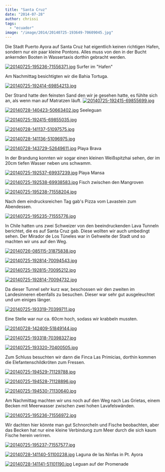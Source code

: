 ```yaml
---
title: "Santa Cruz"
date: "2014-07-28"
author: chrissi
tags: 
  - "ecuador"
image: "/image/2014/20140725-193649-70609045.jpg"
---
```


Die Stadt Puerto Ayora auf Santa Cruz hat eigentlich keinen richtigen Hafen, sondern nur ein paar kleine Pontons. Alles muss von den in der Bucht ankernden Booten in Wassertaxis dorthin gebracht werden.

[![20140725-195236-71556371.jpg](images/20140725-195236-71556371.jpg)](https://hafenstrand.wordpress.com/wp-content/uploads/2014/07/20140725-195236-71556371.jpg) Surfer im "Hafen"

Am Nachmittag besichtigten wir die Bahia Tortuga.

[![20140725-192414-69854213.jpg](images/20140725-192414-69854213.jpg)](https://hafenstrand.wordpress.com/wp-content/uploads/2014/07/20140725-192414-69854213.jpg)

Der Strand hatte den feinsten Sand den wir je gesehen hatte, es fühlte sich an, als wenn man auf Matratzen läuft. [![20140725-192415-69855699.jpg](images/20140725-192415-69855699.jpg)](https://hafenstrand.wordpress.com/wp-content/uploads/2014/07/20140725-192415-69855699.jpg)

[![20140728-140423-50663402.jpg](images/20140728-140423-50663402.jpg)](https://hafenstrand.wordpress.com/wp-content/uploads/2014/07/20140728-140423-50663402.jpg) Seeleguan

[![20140725-192415-69855035.jpg](images/20140725-192415-69855035.jpg)](https://hafenstrand.wordpress.com/wp-content/uploads/2014/07/20140725-192415-69855035.jpg)

[![20140728-141137-51097575.jpg](images/20140728-141137-51097575.jpg)](https://hafenstrand.wordpress.com/wp-content/uploads/2014/07/20140728-141137-51097575.jpg)

[![20140728-141136-51096975.jpg](images/20140728-141136-51096975.jpg)](https://hafenstrand.wordpress.com/wp-content/uploads/2014/07/20140728-141136-51096975.jpg)

[![20140728-143729-52649611.jpg](images/20140728-143729-52649611.jpg)](https://hafenstrand.wordpress.com/wp-content/uploads/2014/07/20140728-143729-52649611.jpg) Playa Brava

In der Brandung konnten wir sogar einen kleinen Weißspitzhai sehen, der im 20cm tiefen Wasser neben uns schwamm.

[![20140725-192537-69937239.jpg](images/20140725-192537-69937239.jpg)](https://hafenstrand.wordpress.com/wp-content/uploads/2014/07/20140725-192537-69937239.jpg) Playa Mansa

[![20140725-192538-69938583.jpg](images/20140725-192538-69938583.jpg)](https://hafenstrand.wordpress.com/wp-content/uploads/2014/07/20140725-192538-69938583.jpg) Fisch zwischen den Mangroven

[![20140725-195238-71558204.jpg](images/20140725-195238-71558204.jpg)](https://hafenstrand.wordpress.com/wp-content/uploads/2014/07/20140725-195238-71558204.jpg)

Nach dem eindrucksreichen Tag gab's Pizza vom Lavastein zum Abendessen.

[![20140725-195235-71555776.jpg](images/20140725-195235-71555776.jpg)](https://hafenstrand.wordpress.com/wp-content/uploads/2014/07/20140725-195235-71555776.jpg)

In Chile hatten uns zwei Schweizer von den beeindruckenden Lava Tunneln berichtet, die es auf Santa Cruz gab. Diese wollten wir auch umbedingt sehen. Der Mirador de Los Túneles war in Gehweite der Stadt und so machten wir uns auf den Weg.

[![20140726-085115-31875838.jpg](images/20140726-085115-31875838.jpg)](https://hafenstrand.wordpress.com/wp-content/uploads/2014/07/20140726-085115-31875838.jpg)

[![20140725-192814-70094543.jpg](images/20140725-192814-70094543.jpg)](https://hafenstrand.wordpress.com/wp-content/uploads/2014/07/20140725-192814-70094543.jpg)

[![20140725-192815-70095212.jpg](images/20140725-192815-70095212.jpg)](https://hafenstrand.wordpress.com/wp-content/uploads/2014/07/20140725-192815-70095212.jpg)

[![20140725-192814-70094732.jpg](images/20140725-192814-70094732.jpg)](https://hafenstrand.wordpress.com/wp-content/uploads/2014/07/20140725-192814-70094732.jpg)

Da dieser Tunnel sehr kurz war, beschossen wir den zweiten im Landesinneren ebenfalls zu besuchen. Dieser war sehr gut ausgeleuchtet und um einiges länger.

[![20140725-193319-70399711.jpg](images/20140725-193319-70399711.jpg)](https://hafenstrand.wordpress.com/wp-content/uploads/2014/07/20140725-193319-70399711.jpg)

Eine Stelle war nur ca. 60cm hoch, sodass wir krabbeln mussten.

[![20140728-142409-51849144.jpg](images/20140728-142409-51849144.jpg)](https://hafenstrand.wordpress.com/wp-content/uploads/2014/07/20140728-142409-51849144.jpg)

[![20140725-193318-70398327.jpg](images/20140725-193318-70398327.jpg)](https://hafenstrand.wordpress.com/wp-content/uploads/2014/07/20140725-193318-70398327.jpg)

[![20140725-193320-70400505.jpg](images/20140725-193320-70400505.jpg)](https://hafenstrand.wordpress.com/wp-content/uploads/2014/07/20140725-193320-70400505.jpg)

Zum Schluss besuchten wir dann die Finca Las Primicias, dorthin kommen die Elefantenschildkröten zum Fressen.

[![20140725-194529-71129788.jpg](images/20140725-194529-71129788.jpg)](https://hafenstrand.wordpress.com/wp-content/uploads/2014/07/20140725-194529-71129788.jpg)

[![20140725-194528-71128896.jpg](images/20140725-194528-71128896.jpg)](https://hafenstrand.wordpress.com/wp-content/uploads/2014/07/20140725-194528-71128896.jpg)

[![20140725-194530-71130640.jpg](images/20140725-194530-71130640.jpg)](https://hafenstrand.wordpress.com/wp-content/uploads/2014/07/20140725-194530-71130640.jpg)

Am Nachmittag machten wir uns noch auf den Weg nach Las Grietas, einem Becken mit Meerwasser zwischen zwei hohen Lavafelswänden.

[![20140725-195236-71556972.jpg](images/20140725-195236-71556972.jpg)](https://hafenstrand.wordpress.com/wp-content/uploads/2014/07/20140725-195236-71556972.jpg)

Wir dachten hier könnte man gut Schnorcheln und Fische beobachten, aber das Becken hat nur eine kleine Verbindung zum Meer durch die sich kaum Fische herein verirren.

[![20140725-195237-71557577.jpg](images/20140725-195237-71557577.jpg)](https://hafenstrand.wordpress.com/wp-content/uploads/2014/07/20140725-195237-71557577.jpg)

[![20140728-141140-51100238.jpg](images/20140728-141140-51100238.jpg)](https://hafenstrand.wordpress.com/wp-content/uploads/2014/07/20140728-141140-51100238.jpg) Laguna de las Ninfas in Pt. Ayora

[![20140728-141141-51101190.jpg](images/20140728-141141-51101190.jpg)](https://hafenstrand.wordpress.com/wp-content/uploads/2014/07/20140728-141141-51101190.jpg) Leguan auf der Promenade
